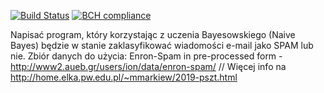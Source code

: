 [![Build Status](https://travis-ci.com/marcjanek/discrete-knapsack-problem.svg?token=iC8pd3aumdJ2QuJD8bMm&branch=master)](https://travis-ci.com/marcjanek/discrete-knapsack-problem)
[![BCH compliance](https://bettercodehub.com/edge/badge/marcjanek/discrete-knapsack-problem?branch=master&token=2e0fe664c0aef2ae3c0909df8f7a1de8fec83ea3)](https://bettercodehub.com/)

Napisać program, który korzystając z uczenia Bayesowskiego (Naive Bayes) będzie w stanie zaklasyfikować wiadomości e-mail jako SPAM lub nie. Zbiór danych do użycia: Enron-Spam in pre-processed form - http://www2.aueb.gr/users/ion/data/enron-spam/ // Więcej info na http://home.elka.pw.edu.pl/~mmarkiew/2019-pszt.html